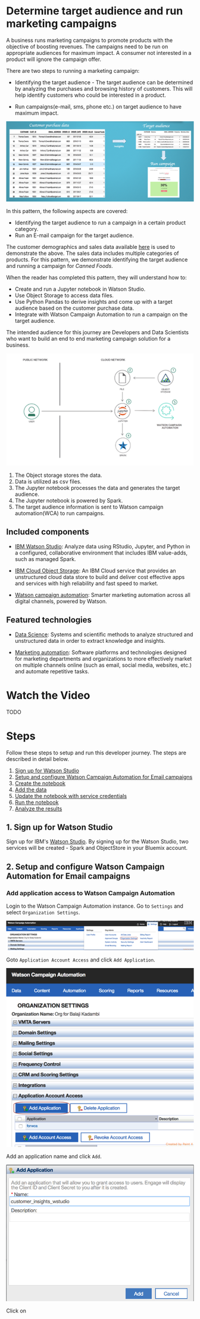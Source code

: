 # Determine target audience and run marketing campaigns

A business runs marketing campaigns to promote products with the objective of boosting revenues. The campaigns need to be run on appropriate audiences for maximum impact. A consumer not interested in a product will ignore the campaign offer.

There are two steps to running a marketing campaign:

* Identifying the target audience - The target audience can be determined by analyzing the purchases and browsing history of customers. This will help identify customers who could be interested in a product.  

* Run campaigns(e-mail, sms, phone etc.) on target audience to have maximum impact.


![](images/usecase_flow.png)

In this pattern, the following aspects are covered:
* Identifying the target audience to run a campaign in a certain product category.
* Run an E-mail campaign for the target audience.

The customer demographics and sales data available [here](https://dataplatform.ibm.com/exchange/public/entry/view/f8ccaf607372882403a37d9019b3abf4) is used to demonstrate the above. The sales data includes multiple categories of products. For this pattern, we demonstrate identifying the target audience and running a campaign for *Canned Foods*.

When the reader has completed this pattern, they will understand how to:
* Create and run a Jupyter notebook in Watson Studio.
* Use Object Storage to access data files.
* Use Python Pandas to derive insights and come up with a target audience based on the customer purchase data.
* Integrate with Watson Campaign Automation to run a campaign on the target audience.

The intended audience for this journey are Developers and Data Scientists who want to build an end to end marketing campaign solution for a business.

![](images/architecture.png)


1. The Object storage stores the data.
2. Data is utilized as csv files.
3. The Jupyter notebook processes the data and generates the target audience.
4. The Jupyter notebook is powered by Spark.
5. The target audience information is sent to Watson campaign automation(WCA) to run campaigns.

## Included components

* [IBM Watson Studio](https://www.ibm.com/cloud/watson-studio): Analyze data using RStudio, Jupyter, and Python in a configured, collaborative environment that includes IBM value-adds, such as managed Spark.

* [IBM Cloud Object Storage](https://console.bluemix.net/catalog/infrastructure/cloud-object-storage): An IBM Cloud service that provides an unstructured cloud data store to build and deliver cost effective apps and services with high reliability and fast speed to market.

* [Watson campaign automation](https://www.ibm.com/in-en/marketplace/digital-marketing-and-lead-management): Smarter marketing automation across all digital channels, powered by Watson.

## Featured technologies

* [Data Science](https://medium.com/ibm-data-science-experience/): Systems and scientific methods to analyze structured and unstructured data in order to extract knowledge and insights.

* [Marketing automation](https://en.wikipedia.org/wiki/Marketing_automation): Software platforms and technologies designed for marketing departments and organizations to more effectively market on multiple channels online (such as email, social media, websites, etc.) and automate repetitive tasks.

# Watch the Video

TODO

# Steps

Follow these steps to setup and run this developer journey. The steps are
described in detail below.

1. [Sign up for Watson Studio](#1-sign-up-for-watson-studio)
1. [Setup and configure Watson Campaign Automation for Email campaigns](#2-setup-and-configure-watson-campaign-automation-for-email-campaigns)
1. [Create the notebook](#3-create-the-notebook)
1. [Add the data](#4-add-the-data)
1. [Update the notebook with service credentials](#5-update-the-notebook-with-service-credentials)
1. [Run the notebook](#6-run-the-notebook)
1. [Analyze the results](#7-analyze-the-results)

## 1. Sign up for Watson Studio

Sign up for IBM's [Watson Studio](https://datascience.ibm.com/). By signing up for the Watson Studio, two services will be created - Spark and ObjectStore in your Bluemix account. 

## 2. Setup and configure Watson Campaign Automation for Email campaigns

### Add application access to Watson Campaign Automation

Login to the Watson Campaign Automation instance. Go to `Settings` and select `Organization Settings`.

![](images/invoke_settings.png)

Goto `Application Account Access` and click `Add Application`.

![](images/invoke_add_application.png)

Add an application name and click `Add`.

![](images/add_application_name.png)

Click on 


